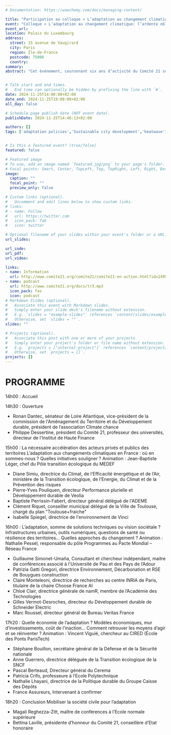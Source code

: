 ```yaml
---
# Documentation: https://wowchemy.com/docs/managing-content/

title: "Participation au colloque « L’adaptation au changement climatique: l’ardente obligation des acteurs des territoires » au Sénat, organisé par Comité 21"
event: "Colloque « L’adaptation au changement climatique: l’ardente obligation des acteurs des territoires »"
event_url:
location: Palais du Luxembourg
address:
  street: 15 avenue de Vaugirard
  city: Paris
  region: Île-de-France
  postcode: 75006
  country:
summary:  
abstract: "Cet événement, couronnant six ans d’activité du Comité 21 sur la thématique de l’adaptation (lancement du programme en 2018, colloque à l’Assemblée Nationale de février 2020, plusieurs publications consultables en ligne, une série de webinaires et de formations)  donnera la parole aux acteurs clefs en matière d’adaptation, qu’ils soient publics ou privés. Il sera également l’occasion de lancer un manifeste de la société civile pour l’adaptation."


# Talk start and end times.
#   End time can optionally be hidden by prefixing the line with `#`.
date: 2024-11-25T14:00:00+02:00
date_end: 2024-11-25T19:00:00+02:00
all_day: false

# Schedule page publish date (NOT event date).
publishDate: 2024-11-25T14:46:13+02:00

authors: []
tags: ['adaptation policies','Sustainable city development','heatwave']


# Is this a featured event? (true/false)
featured: false

# Featured image
# To use, add an image named `featured.jpg/png` to your page's folder. 
# Focal points: Smart, Center, TopLeft, Top, TopRight, Left, Right, BottomLeft, Bottom, BottomRight.
image:
  caption: ""
  focal_point: ""
  preview_only: false

# Custom links (optional).
#   Uncomment and edit lines below to show custom links.
# links:
# - name: Follow
#   url: https://twitter.com
#   icon_pack: fab
#   icon: twitter

# Optional filename of your slides within your event's folder or a URL.
url_slides:

url_code:
url_pdf:
url_video:

links:
- name: Information
  url: http://www.comite21.org/comite21/comite21-en-action.html?id=14957
- name: podcast
  url: http://www.comite21.org/docs/tr3.mp3
  icon_pack: fas
  icon: podcast
# Markdown Slides (optional).
#   Associate this event with Markdown slides.
#   Simply enter your slide deck's filename without extension.
#   E.g. `slides = "example-slides"` references `content/slides/example-slides.md`.
#   Otherwise, set `slides = ""`.
slides: ""

# Projects (optional).
#   Associate this post with one or more of your projects.
#   Simply enter your project's folder or file name without extension.
#   E.g. `projects = ["internal-project"]` references `content/project/deep-learning/index.md`.
#   Otherwise, set `projects = []`.
projects: []
---
```



# PROGRAMME

14h00 : Accueil

14h30 : Ouverture

-  Ronan Dantec, sénateur de Loire Atlantique, vice-président de la commission de l'Aménagement du Territoire et du Développement durable, président de l’association Climate chance
-  Philippe Dessertine, président du Comité 21, professeur des universités, directeur de l'Institut de Haute Finance

15h00 : La nécessaire accélération des acteurs privés et publics des territoires L’adaptation aux changements climatiques en France : où en sommes-nous ? Quelles initiatives souligner ? Animation : Jean-Baptiste Léger, chef du Pôle transition écologique du MEDEF

-  Diane Simiu, directrice du Climat, de l’Efficacité énergétique et de l’Air, ministère de la Transition écologique, de l’Energie, du Climat et de la Prévention des risques
-  Pierre-Yves Pouliquen, directeur Performance plurielle et Développement durable de Veolia 
-  Baptiste Perrissin-Fabert, directeur général délégué de l'ADEME 
-  Clément Riquet, conseiller municipal délégué de la Ville de Toulouse, chargé du plan "Toulouse+fraiche" 
-   Isabelle Spiegel, directrice de l'environnement de Vinci

16h00 : L’adaptation, somme de solutions techniques ou vision sociétale ? Infrastructures urbaines, outils numériques, questions de santé ou résilience des territoires… Quelles approches du changement ? Animation : Nathalie Pessel, responsable du pôle Programmes au Pacte Mondial – Réseau France

-  Guillaume Simonet-Umaña, Consultant et chercheur indépendant, maitre de conférences associé à l'Université de Pau et des Pays de l’Adour
-  Patrizia Gatti Gregori, directrice Environnement, Décarbonation et RSE de Bouygues construction
-  Claire Monteleoni, directrice de recherches au centre INRIA de Paris, titulaire de la chaire Choose France AI
-  Chloé Clair, directrice générale de namR, membre de l’Académie des Technologies
-  Gilles Vermot-Desroches, directeur du Développement durable de Schneider Electric
-  Marc Roussel, directeur général de Bureau Veritas France

17h20 : Quelle économie de l’adaptation ? Modèles économiques, mur d’investissements, coût de l’inaction… Comment retrouver les moyens d’agir et se réinventer ? Animation : Vincent Viguié, chercheur au CIRED (École des Ponts ParisTech)

-  Stéphane Bouillon, secrétaire général de la Défense et de la Sécurité nationale
-  Anne Guerrero, directrice déléguée de la Transition écologique de la SNCF
-  Pascal Berteaud, Directeur général du Cerema
-  Patricia Crifo, professeure à l’Ecole Polytechnique
-  Nathalie Lhayani, directrice de la Politique durable du Groupe Caisse des Dépôts
-  France Assureurs, Intervenant à confirmer

18h20 : Conclusion Mobiliser la société civile pour l’adaptation

-  Magali Reghezza-Zitt, maître de conférences à l’Ecole normale supérieure
-  Bettina Laville, présidente d’honneur du Comité 21, conseillère d’Etat honoraire
